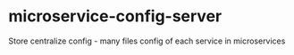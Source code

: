 # microservice-config-server
Store centralize config - many files config of each service in microservices
